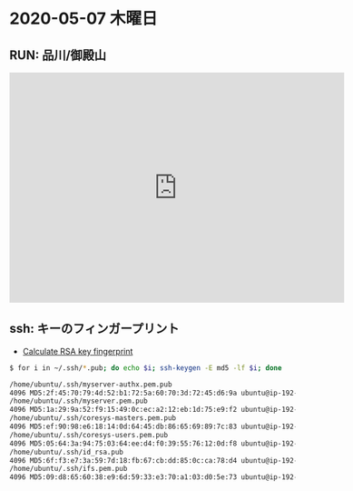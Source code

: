 # 2020-05-07 木曜日

## RUN: 品川/御殿山

<iframe height='405' width='590' frameborder='0' allowtransparency='true' scrolling='no' src='https://www.strava.com/activities/3415570902/embed/22bd8d45457c269d183c043a42e3bbd1114806e7'></iframe>


## ssh: キーのフィンガープリント

- [Calculate RSA key fingerprint](https://stackoverflow.com/questions/9607295/calculate-rsa-key-fingerprint)


 ~~~bash
 $ for i in ~/.ssh/*.pub; do echo $i; ssh-keygen -E md5 -lf $i; done

/home/ubuntu/.ssh/myserver-authx.pem.pub
4096 MD5:2f:45:70:79:4d:52:b1:72:5a:60:70:3d:72:45:d6:9a ubuntu@ip-192-30-2-124 (RSA)
/home/ubuntu/.ssh/myserver.pem.pub
4096 MD5:1a:29:9a:52:f9:15:49:0c:ec:a2:12:eb:1d:75:e9:f2 ubuntu@ip-192-30-2-124 (RSA)
/home/ubuntu/.ssh/coresys-masters.pem.pub
4096 MD5:ef:90:98:e6:18:14:0d:64:45:db:86:65:69:89:7c:83 ubuntu@ip-192-30-2-124 (RSA)
/home/ubuntu/.ssh/coresys-users.pem.pub
4096 MD5:05:64:3a:94:75:03:64:ee:d4:f0:39:55:76:12:0d:f8 ubuntu@ip-192-30-2-124 (RSA)
/home/ubuntu/.ssh/id_rsa.pub
4096 MD5:6f:f3:e7:3a:59:7d:18:fb:67:cb:dd:85:0c:ca:78:d4 ubuntu@ip-192-30-2-124 (RSA)
/home/ubuntu/.ssh/ifs.pem.pub
4096 MD5:09:d8:65:60:38:e9:6d:59:33:e3:70:a1:03:d0:5e:73 ubuntu@ip-192-30-2-124 (RSA)
~~~
